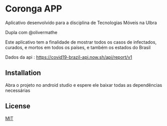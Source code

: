 # Coronga APP

Aplicativo desenvolvido para a disciplina de Tecnologias Móveis na Ulbra

Dupla com @olivermathe

Este aplicativo tem a finalidade de mostrar todos os casos de infectados, curados, e mortos em todos os países, e também os estados do Brasil 

Dados da api :  https://covid19-brazil-api.now.sh/api/report/v1


## Installation

Abra o projeto no android studio e espere ele baixar todas as dependências necessárias 


## License
[MIT](https://choosealicense.com/licenses/mit/)
